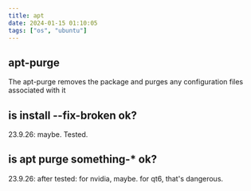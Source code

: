 ```yaml
---
title: apt
date: 2024-01-15 01:10:05
tags: ["os", "ubuntu"]
---
```

## apt-purge

The apt-purge removes the package and purges any configuration files associated with it

## is install --fix-broken ok?

23.9.26: maybe. Tested.

## is apt purge something-* ok?

23.9.26: after tested: for nvidia, maybe. for qt6, that's dangerous.

